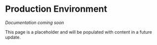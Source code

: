 # Production Environment

*Documentation coming soon*

This page is a placeholder and will be populated with content in a future update.
